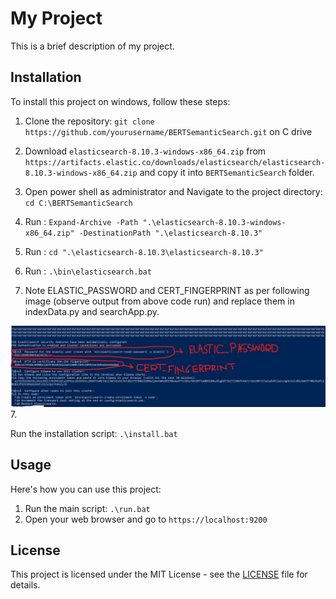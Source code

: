 # My Project

This is a brief description of my project.

## Installation

To install this project on windows, follow these steps:

1. Clone the repository: `git clone https://github.com/yourusername/BERTSemanticSearch.git` on C drive


2. Download `elasticsearch-8.10.3-windows-x86_64.zip` from `https://artifacts.elastic.co/downloads/elasticsearch/elasticsearch-8.10.3-windows-x86_64.zip` and copy it into `BERTSemanticSearch` folder.


2. Open power shell as administrator and Navigate to the project directory: `cd C:\BERTSemanticSearch`


3. Run : `Expand-Archive -Path ".\elasticsearch-8.10.3-windows-x86_64.zip" -DestinationPath ".\elasticsearch-8.10.3"`


4. Run : `cd ".\elasticsearch-8.10.3\elasticsearch-8.10.3"`


5. Run : `.\bin\elasticsearch.bat`


6. Note ELASTIC_PASSWORD and CERT_FINGERPRINT as per following image (observe output from above code run) and replace them in indexData.py and searchApp.py.


![My Image](creds.jpg)
7. 

Run the installation script: `.\install.bat`

## Usage

Here's how you can use this project:

1. Run the main script: `.\run.bat`
2. Open your web browser and go to `https://localhost:9200`

## License

This project is licensed under the MIT License - see the [LICENSE](LICENSE) file for details.
